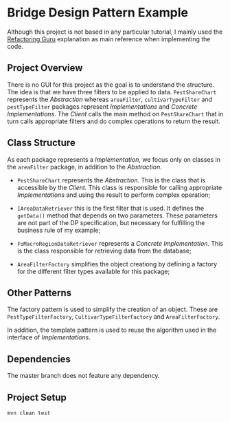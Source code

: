 # Bridge Design Pattern Example
Although this project is not based in any particular tutorial, I mainly used the [Refactoring Guru](https://refactoring.guru/design-patterns/bridge) explanation as main reference when implementing the code.

## Project Overview

There is no GUI for this project as the goal is to understand the structure. The idea is that we have three filters to be applied to data. `PestShareChart` represents the _Abstraction_ whereas `areaFilter`, `cultivarTypeFilter` and `pestTypeFilter` packages represent _Implementations_ and _Concrete Implementations_. The _Client_ calls the main method on `PestShareChart` that in turn calls appropriate filters and do complex operations to return the result.

## Class Structure

As each package represents a _Implementation_, we focus only on classes in the `areaFilter` package, in addition to the _Abstraction_.

* `PestShareChart` represents the _Abstraction_. This is the class that is accessible by the _Client_. This class is responsible for calling appropriate _Implementations_ and using the result to perform complex operation;

* `IAreaDataRetriever` this is the first filter that is used. It defines the `getData()` method that depends on two parameters. These parameters are not part of the DP specification, but necessary for fulfilling the business rule of my example;

* `FoMacroRegionDataRetriever` represents a _Concrete Implementation_. This is the class responsible for retrieving data from the database;

* `AreaFilterFactory` simplifies the object creationg by defining a factory for the different filter types available for this package;

## Other Patterns
The factory pattern is used to simplify the creation of an object. These are `PestTypeFilterFactory`, `CultivarTypeFilterFactory` and `AreaFilterFactory`.

In addition, the template pattern is used to reuse the algorithm used in the interface of _Implementations_.

## Dependencies
The master branch does not feature any dependency.

## Project Setup
```
mvn clean test
```

